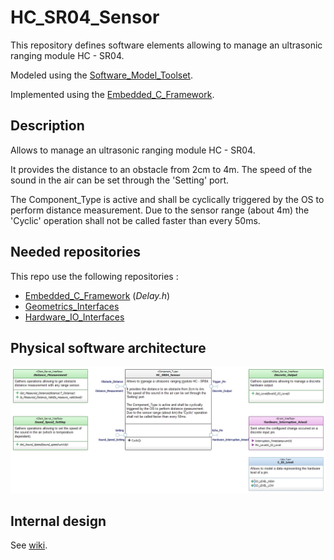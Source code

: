 # HC_SR04_Sensor

This repository defines software elements allowing to manage an ultrasonic ranging module HC - SR04.

Modeled using the [Software_Model_Toolset](https://github.com/HomeMadeRobots/Software_Model_Toolset).

Implemented using the [Embedded_C_Framework](https://github.com/HomeMadeRobots/Embedded_C_Framework).

## Description

Allows to manage an ultrasonic ranging module HC - SR04.

It provides the distance to an obstacle from 2cm to 4m.
The speed of the sound in the air can be set through the 'Setting' port.

The Component_Type is active and shall be cyclically triggered by the OS to perform distance measurement.
Due to the sensor range (about 4m) the 'Cyclic' operation shall not be called faster than every 50ms.

## Needed repositories

This repo use the following repositories :
- [Embedded_C_Framework](https://github.com/HomeMadeRobots/Embedded_C_Framework) (*Delay.h*)
- [Geometrics_Interfaces](https://github.com/HomeMadeRobots/Geometrics_Interfaces)
- [Hardware_IO_Interfaces](https://github.com/HomeMadeRobots/Hardware_IO_Interfaces)

## Physical software architecture

![Physical software architecture](doc/CD_HC_SR04_Sensor.jpg "Physical software architecture")

## Internal design

See [wiki](https://github.com/HomeMadeRobots/HC_SR04_Sensor/wiki/HC_SR04_Sensor-internal-design).